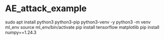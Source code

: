 # AE_attack_example

sudo apt install python3 python3-pip python3-venv -y
python3 -m venv ml_env
source ml_env/bin/activate
pip install tensorflow matplotlib
pip install numpy==1.24.3

